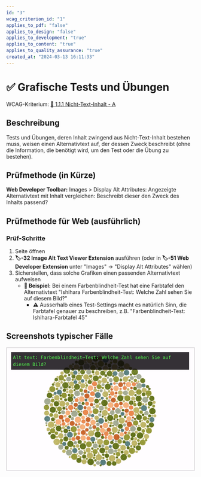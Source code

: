 ```yaml
---
id: "3"
wcag_criterion_id: "1"
applies_to_pdf: "false"
applies_to_design: "false"
applies_to_development: "true"
applies_to_content: "true"
applies_to_quality_assurance: "true"
created_at: "2024-03-13 16:11:33"
---
```


# ✅ Grafische Tests und Übungen

WCAG-Kriterium: [📜 1.1.1 Nicht-Text-Inhalt - A](..)

## Beschreibung

Tests und Übungen, deren Inhalt zwingend aus Nicht-Text-Inhalt bestehen muss, weisen einen Alternativtext auf, der dessen Zweck beschreibt (ohne die Information, die benötigt wird, um den Test oder die Übung zu bestehen).

## Prüfmethode (in Kürze)

**Web Developer Toolbar:** Images > Display Alt Attributes: Angezeigte Alternativtext mit Inhalt vergleichen: Beschreibt dieser den Zweck des Inhalts passend?

## Prüfmethode für Web (ausführlich)

### Prüf-Schritte

1. Seite öffnen
1. **🏷️-32 Image Alt Text Viewer Extension** ausführen (oder in **🏷️-51 Web Developer Extension** unter "Images" → "Display Alt Attributes" wählen)
1. Sicherstellen, dass solche Grafiken einen passenden Alternativtext aufweisen
    - **🙂 Beispiel:** Bei einem Farbenblindheit-Test hat eine Farbtafel den Alternativtext "Ishihara Farbenblindheit-Test: Welche Zahl sehen Sie auf diesem Bild?"
        - ⚠️ Ausserhalb eines Test-Settings macht es natürlich Sinn, die Farbtafel genauer zu beschreiben, z.B. "Farbenblindheit-Test: Ishihara-Farbtafel 45"

## Screenshots typischer Fälle

![Farbenblindheit-Test](images/farbenblindheit-test.png)